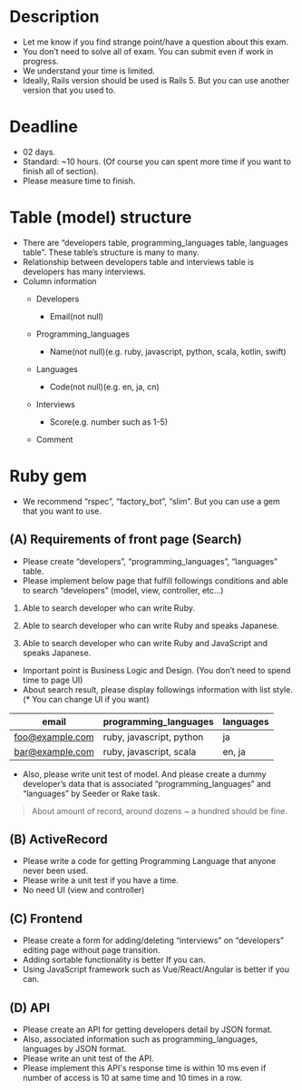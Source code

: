 # Description

* Let me know if you find strange point/have a question about this exam.
* You don’t need to solve all of exam. You can submit even if work in progress.
* We understand your time is limited.
* Ideally, Rails version should be used is Rails 5. But you can use another version that
you used to.

# Deadline

* 02 days.
* Standard: ~10 hours. (Of course you can spent more time if you want to finish all of
section).
* Please measure time to finish.

# Table (model) structure

* There are “developers table, programming_languages table, languages table”.
These table’s structure is many to many.
* Relationship between developers table and interviews table is developers has many
interviews.
* Column information
  - Developers
    + Email(not null)
  - Programming_languages
    + Name(not null)(e.g. ruby, javascript, python, scala, kotlin, swift)


  - Languages
    + Code(not null)(e.g. en, ja, cn)
  - Interviews
    + Score(e.g. number such as 1-5)
  - Comment

# Ruby gem

* We recommend “rspec”, “factory_bot”, “slim”. But you can use a gem that you
want to use.

## (A) Requirements of front page (Search)

* Please create “developers”, “programming_languages”, “languages” table.
* Please implement below page that fulfill followings conditions and able to search
“developers” (model, view, controller, etc...)

1. Able to search developer who can write Ruby.

2. Able to search developer who can write Ruby and speaks Japanese.

3. Able to search developer who can write Ruby and JavaScript and speaks
Japanese.

* Important point is Business Logic and Design. (You don’t need to spend time to
page UI)
* About search result, please display followings information with list style. (* You can
change UI if you want)

email | programming_languages | languages
----------------|--------------------------|-------------
foo@example.com | ruby, javascript, python | ja
bar@example.com | ruby, javascript, scala | en, ja

* Also, please write unit test of model. And please create a dummy developer’s data
that is associated “programming_languages” and “languages” by Seeder or Rake
task.

> About amount of record, around dozens ~ a hundred should be fine.

## (B) ActiveRecord

* Please write a code for getting Programming Language that anyone never been
used.
* Please write a unit test if you have a time.
* No need UI (view and controller)


## (C) Frontend

* Please create a form for adding/deleting “interviews” on “developers” editing page
without page transition.
* Adding sortable functionality is better If you can.
* Using JavaScript framework such as Vue/React/Angular is better if you can.

## (D) API

* Please create an API for getting developers detail by JSON format.
* Also, associated information such as programming_languages, languages by JSON
format.
* Please write an unit test of the API.
* Please implement this API's response time is within 10 ms even if number of access is
10 at same time and 10 times in a row.
